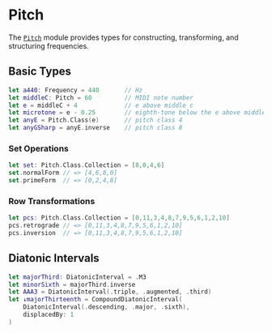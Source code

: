 # Pitch

The [`Pitch`](https://github.com/dn-m/Music/tree/latest/Sources/Pitch) module provides types for constructing, transforming, and structuring frequencies.

## Basic Types

```swift
let a440: Frequency = 440 		// Hz
let middleC: Pitch = 60 		// MIDI note number
let e = middleC + 4 			// e above middle c
let microtone = e - 0.25		// eighth-tone below the e above middle c
let anyE = Pitch.Class(e) 		// pitch class 4
let anyGSharp = anyE.inverse	// pitch class 8
```

### Set Operations

```swift
let set: Pitch.Class.Collection = [8,0,4,6]
set.normalForm // => [4,6,8,0]
set.primeForm  // => [0,2,4,8]
```

### Row Transformations
```swift
let pcs: Pitch.Class.Collection = [0,11,3,4,8,7,9,5,6,1,2,10]
pcs.retrograde // => [0,11,3,4,8,7,9,5,6,1,2,10]
pcs.inversion  // => [0,11,3,4,8,7,9,5,6,1,2,10]
```

## Diatonic Intervals

```swift
let majorThird: DiatonicInterval = .M3
let minorSixth = majorThird.inverse
let AAA3 = DiatonicInterval(.triple, .augmented, .third)
let ↓majorThirteenth = CompoundDiatonicInterval(
	DiatonicInterval(.descending, .major, .sixth),
	displacedBy: 1
)
```
